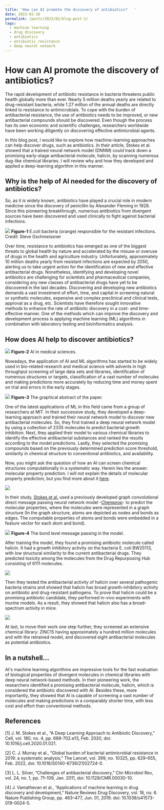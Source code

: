 ```yaml
---
title: 'How can AI promote the discovery of antibiotics?   '
date: 2023-02-26
permalink: /posts/2023/02/blog-post-1/
tags:
  - machine learning
  - drug discovery
  - antibiotics
  - antibiotic resistance
  - deep neural network
---
```


# How can AI promote the discovery of antibiotics?

The rapid development of antibiotic resistance in bacteria threatens public health globally more than ever. Nearly 5 million deaths yearly are related to drug-resistant bacteria, while 1.27 million of the annual deaths are directly linked to resistance to antimicrobials. To cope with the burden of antibacterial resistance, the use of antibiotics needs to be improved, or new antibacterial compounds should be discovered. Even though the process has its own economic and scientific challenges, researchers worldwide have been working diligently on discovering effective antimicrobial agents. 

In this blog post, I would like to explore how machine-learning approaches can help discover drugs, such as antibiotics. In their article, Stokes et al. showed that a trained neural network model (DNNM) could track down a promising early-stage antibacterial molecule, halicin, by scanning numerous dug-like chemical libraries. I will review why and how they developed and applied a deep-learning algorithm in this manner.

## Why is the help of AI needed for the discovery of antibiotics?

So, as it is widely known, antibiotics have played a crucial role in modern medicine since the discovery of penicillin by Alexander Fleming in 1928. Since this pioneering breakthrough, numerous antibiotics from divergent sources have been discovered and used clinically to fight against bacterial infections.

![](/images/blogPost_20230228/bacteria.jpg)
**Figure-1** E.coli bacteria (orange) responsible for the resistant infections. Credit: Steve Gschmeissner

Over time, resistance to antibiotics has emerged as one of the biggest threats to global health by nature and accelerated by the misuse or overuse of drugs in the health and agriculture industry. Unfortunately, approximately 10 million deaths yearly from resistant infections are expected by 2050, alerting us to take urgent action for the identification of new and effective antibacterial drugs. Nonetheless, identifying and developing novel antibiotics are challenging for scientists and pharmaceutical companies, considering any new classes of antibacterial drugs have yet to be discovered in the last decades. Discovering and developing new antibiotics demands a vast investment of effort, time, and capital in screening natural or synthetic molecules, expensive and complex preclinical and clinical tests, approval as a drug, etc. Scientists have therefore sought innovative methods to enhance the rate of antibiotic discovery in a cost- and time-effective manner. One of the methods which can improve the discovery and development process is applying machine learning (ML) algorithms in combination with laboratory testing and bioinformatics analysis.   

## How does AI help to discover antibiotics? 

![](/images/blogPost_20230228/AI.jpg)
**Figure-2** AI in medical sciences.

Nowadays, the application of AI and ML algorithms has started to be widely used in bio-related research and medical science with advents in high throughput screening of large data sets and libraries, identification of numerous structures or targets, classification of a vast number of molecules and making predictions more accurately by reducing time and money spent on trial and errors in the early stages.

![](/images/blogPost_20230228/schematics2.jpg)
**Figure-3** The graphical abstract of the paper.

One of the latest applications of ML in this field came from a group of researchers at MIT. In their successive study, they developed a deep-learning approach and trained their neural network model to discover new antibacterial molecules. So, they first trained a deep neural network model by using a collection of 2335 molecules to predict bacterial growth inhibition. Next, they applied their model to various chemical libraries to identify the effective antibacterial substances and ranked the results according to the model predictions. Lastly, they selected the promising compounds based on the previously determined prediction score threshold, similarity in chemical structure to conventional antibiotics, and availability. 

Now, you might ask the question of how an AI can screen chemical structures computationally in a systematic way. Herein lies the answer: molecular property prediction. I will not explain the details of molecular property prediction, but you find more about it [here](https://pubs.acs.org/doi/10.1021/acs.jcim.9b00237).

![](/images/blogPost_20230228/fingerprints.jpg)

In their study, [Stokes et al.](https://www.sciencedirect.com/science/article/pii/S0092867420301021?via%3Dihub) used a previously developed graph convolutional direct message passing neural network model -[Chemprop](https://chemprop.readthedocs.io/en/latest/#:~:text=Chemprop%20is%20a%20message%20passing,Molecular%20Representations%20for%20Property%20Prediction.)- to predict the molecular properties, where the molecules were represented in a graph structure (In the graph structure, atoms are depicted as nodes and bonds as edges. The computable properties of atoms and bonds were embedded in a feature vector for each atom and bond). 

![](/images/blogPost_20230228/graphRep.jpg)
**Figure-4** The bond level message passing in the model.

After training the model, they found a promising antibiotic molecule called halicin. It had a growth inhibitory activity on the bacteria E. coli BW25113, with low structural similarity to the current antibacterial drugs. They predicted toxicity among the molecules from the Drug Repurposing Hub consisting of 6111 molecules. 

![](/images/blogPost_20230228/halicin.jpg)

Then they tested the antibacterial activity of halicin over several pathogenic bacteria strains and showed that halicin has broad growth-inhibitory activity on antibiotic and drug-resistant pathogens. To prove that halicin could be a promising antibiotic candidate, they performed in-vivo experiments with murine models. As a result, they showed that halicin also has a broad-spectrum activity in mice. 

![](/images/blogPost_20230228/inVivo.jpg)

At last, to move their work one step further, they screened an extensive chemical library: ZINC15 having approximately a hundred million molecules and with the retrained model, and discovered eight antibacterial molecules as potential antibiotics. 

## In a nutshell…

AI's machine learning algorithms are impressive tools for the fast evaluation of biological properties of divergent molecules in chemical libraries with deep neural network-based methods. In their pioneering work, the researchers identified a promising antibacterial molecule, halicin, which is considered the antibiotic discovered with AI. Besides these, more importantly, they showed that AI is capable of screening a vast number of molecules and making predictions in a comparably shorter time, with less cost and effort than conventional methods.

## References

[1]	J. M. Stokes et al., “A Deep Learning Approach to Antibiotic Discovery,” Cell, vol. 180, no. 4, pp. 688-702.e13, Feb. 2020, doi: 10.1016/j.cell.2020.01.021.

[2]	C. J. Murray et al., “Global burden of bacterial antimicrobial resistance in 2019: a systematic analysis,” The Lancet, vol. 399, no. 10325, pp. 629–655, Feb. 2022, doi: 10.1016/S0140-6736(21)02724-0.

[3]	L. L. Silver, “Challenges of antibacterial discovery,” Clin Microbiol Rev, vol. 24, no. 1, pp. 71–109, Jan. 2011, doi: 10.1128/CMR.00030-10.

[4]	J. Vamathevan et al., “Applications of machine learning in drug discovery and development,” Nature Reviews Drug Discovery, vol. 18, no. 6. Nature Publishing Group, pp. 463–477, Jun. 01, 2019. doi: 10.1038/s41573-019-0024-5.
